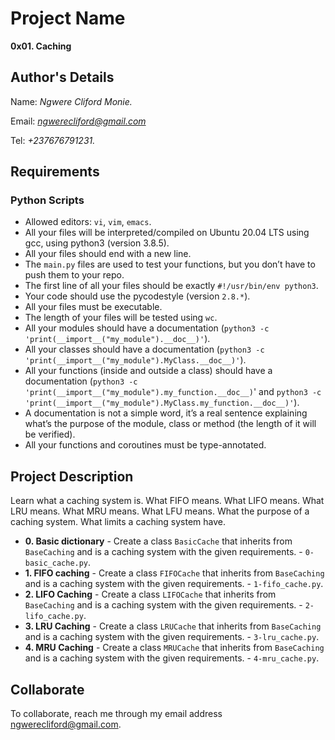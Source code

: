 # Project Name
**0x01. Caching**

## Author's Details
Name: *Ngwere Cliford Monie.*

Email: *ngwerecliford@gmail.com*

Tel: *+237676791231.*

##  Requirements

### Python Scripts
*   Allowed editors: `vi`, `vim`, `emacs`.
*   All your files will be interpreted/compiled on Ubuntu 20.04 LTS using gcc, using python3 (version 3.8.5).
*   All your files should end with a new line.
*   The `main.py` files are used to test your functions, but you don’t have to push them to your repo.
*   The first line of all your files should be exactly `#!/usr/bin/env python3`.
*   Your code should use the pycodestyle (version `2.8.*`).
*   All your files must be executable.
*   The length of your files will be tested using `wc`.
*   All your modules should have a documentation (`python3 -c 'print(__import__("my_module").__doc__)'`).
*   All your classes should have a documentation (`python3 -c 'print(__import__("my_module").MyClass.__doc__)'`).
*   All your functions (inside and outside a class) should have a documentation (`python3 -c 'print(__import__("my_module").my_function.__doc__)`' and `python3 -c 'print(__import__("my_module").MyClass.my_function.__doc__)'`).
*   A documentation is not a simple word, it’s a real sentence explaining what’s the purpose of the module, class or method (the length of it will be verified).
*   All your functions and coroutines must be type-annotated.


## Project Description
Learn what a caching system is.
What FIFO means.
What LIFO means.
What LRU means.
What MRU means.
What LFU means.
What the purpose of a caching system.
What limits a caching system have.


* **0. Basic dictionary** - Create a class `BasicCache` that inherits from `BaseCaching` and is a caching system with the given requirements. - `0-basic_cache.py`.
* **1. FIFO caching** - Create a class `FIFOCache` that inherits from `BaseCaching` and is a caching system with the given requirements. - `1-fifo_cache.py`.
* **2. LIFO Caching** - Create a class `LIFOCache` that inherits from `BaseCaching` and is a caching system with the given requirements. - `2-lifo_cache.py`.
* **3. LRU Caching** - Create a class `LRUCache` that inherits from `BaseCaching` and is a caching system with the given requirements. - `3-lru_cache.py`.
* **4. MRU Caching** - Create a class `MRUCache` that inherits from `BaseCaching` and is a caching system with the given requirements. - `4-mru_cache.py`.


## Collaborate

To collaborate, reach me through my email address ngwerecliford@gmail.com.
